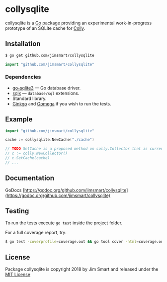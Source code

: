 # collysqlite

collysqlite is a [Go](https://golang.org) package providing an experimental work-in-progress prototype of an SQLite cache for [Colly](https://github.com/gocolly/colly).

## Installation
```bash
$ go get github.com/jimsmart/collysqlite
```

```go
import "github.com/jimsmart/collysqlite"
```

### Dependencies

- [go-sqlite3](https://github.com/mattn/go-sqlite3) — Go database driver.
- [sqlx](https://github.com/jmoiron/sqlx) — `database/sql` extensions.
- Standard library.
- [Ginkgo](https://onsi.github.io/ginkgo/) and [Gomega](https://onsi.github.io/gomega/) if you wish to run the tests.

## Example

```go
import "github.com/jimsmart/collysqlite"

cache := collysqlite.NewCache("./cache")

// TODO SetCache is a proposed method on colly.Collector that is currently unimplemented.
// c := colly.NewCollector()
// c.SetCache(cache)
// ...

```

## Documentation

GoDocs [https://godoc.org/github.com/jimsmart/collysqlite](https://godoc.org/github.com/jimsmart/collysqlite)

## Testing

To run the tests execute `go test` inside the project folder.

For a full coverage report, try:

```bash
$ go test -coverprofile=coverage.out && go tool cover -html=coverage.out
```

## License

Package collysqlite is copyright 2018 by Jim Smart and released under the [MIT License](LICENSE.md)
